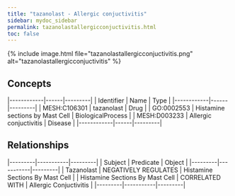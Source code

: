 ```yaml
---
title: "tazanolast - Allergic conjuctivitis"
sidebar: mydoc_sidebar
permalink: tazanolastallergicconjuctivitis.html
toc: false 
---
```


{% include image.html file="tazanolastallergicconjuctivitis.png" alt="tazanolastallergicconjuctivitis" %}

## Concepts

|------------|------|---------|
| Identifier | Name | Type    |
|------------|------|---------|
| MESH:C106301 | tazanolast | Drug |
| GO:0002553 | Histamine sections by Mast Cell | BiologicalProcess |
| MESH:D003233 | Allergic conjuctivitis | Disease |
|------------|------|---------|

## Relationships

|---------|-----------|---------|
| Subject | Predicate | Object  |
|---------|-----------|---------|
| Tazanolast | NEGATIVELY REGULATES | Histamine Sections By Mast Cell |
| Histamine Sections By Mast Cell | CORRELATED WITH | Allergic Conjuctivitis |
|---------|-----------|---------|
